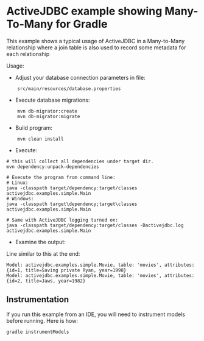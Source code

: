 # ActiveJDBC example showing Many-To-Many for Gradle
 
 This example shows a typical usage of ActiveJDBC in a Many-to-Many
  relationship where a join table is also used to record some metadata for 
  each relationship


Usage:


* Adjust your database connection parameters in file:
 
```
    src/main/resources/database.properties
```

* Execute database migrations: 

```
    mvn db-migrator:create
    mvn db-migrator:migrate
```

* Build program: 

```
    mvn clean install
```
    
* Execute: 


```
# this will collect all dependencies under target dir.
mvn dependency:unpack-dependencies

# Execute the program from command line:
# Linux:
java -classpath target/dependency:target/classes activejdbc.examples.simple.Main
# Windows:
java -classpath target\dependency;target\classes activejdbc.examples.simple.Main 

# Same with ActiveJDBC logging turned on:
java -classpath target/dependency:target/classes -Dactivejdbc.log activejdbc.examples.simple.Main
```

* Examine the output: 

Line similar to this at the end: 

```
Model: activejdbc.examples.simple.Movie, table: 'movies', attributes: {id=1, title=Saving private Ryan, year=1998}
Model: activejdbc.examples.simple.Movie, table: 'movies', attributes: {id=2, title=Jaws, year=1982}
```


## Instrumentation

If you run  this example from an IDE, you will need to instrument models before running. Here is how: 

    gradle instrumentModels

